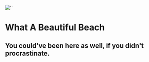 ![''](beach)

# What A Beautiful Beach

## You could've been here as well, if you didn't procrastinate.
